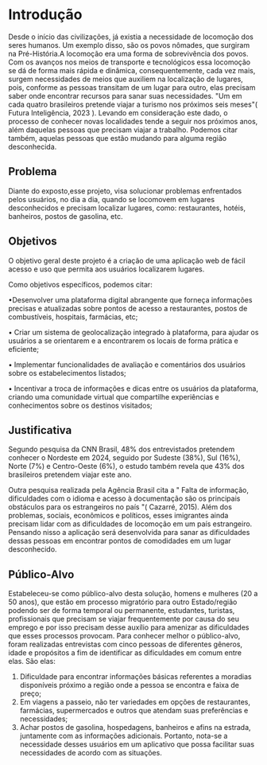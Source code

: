 # Introdução

Desde o início das civilizações, já existia a necessidade de locomoção dos seres humanos.
Um exemplo disso, são os povos nômades, que surgiram na Pré-História.A locomoção era uma forma de sobrevivência dos povos.
Com os avanços nos meios de transporte e tecnológicos essa locomoção se dá de forma mais rápida e dinâmica, consequentemente, cada vez mais, surgem necessidades de meios que auxiliem na localização de lugares, pois, conforme as pessoas transitam de um lugar para outro, elas precisam saber onde encontrar recursos para sanar suas necessidades. 
"Um em cada quatro brasileiros pretende viajar a turismo nos próximos seis meses"( Futura Inteligência, 2023 ).
Levando em consideração este dado, o processo de conhecer novas localidades tende a seguir nos próximos anos, além daquelas pessoas que precisam viajar a trabalho. Podemos citar também, aquelas pessoas que estão mudando para alguma região desconhecida.

## Problema
Diante do exposto,esse projeto, visa solucionar problemas enfrentados pelos usuários, no dia a dia, quando se locomovem em lugares desconhecidos e precisam localizar lugares, como: restaurantes, hotéis, banheiros, postos de gasolina, etc.


## Objetivos

O objetivo geral deste projeto é a criação de uma aplicação web de fácil acesso e uso que permita aos usuários localizarem lugares.

Como objetivos específicos, podemos citar:

•Desenvolver uma plataforma digital abrangente que forneça informações precisas e atualizadas sobre pontos de acesso a restaurantes,
postos de combustíveis, hospitais, farmácias, etc;

• Criar um sistema de geolocalização integrado à plataforma, para ajudar os usuários a
se orientarem e a encontrarem os locais de forma prática e eficiente;

• Implementar funcionalidades de avaliação e comentários dos usuários sobre os
estabelecimentos listados; 

• Incentivar a troca de informações e dicas entre os usuários da plataforma, criando uma
comunidade virtual que compartilhe experiências e conhecimentos sobre os destinos visitados;

## Justificativa

Segundo pesquisa da CNN Brasil, 48% dos entrevistados pretendem conhecer o
Nordeste em 2024, seguido por Sudeste (38%), Sul (16%), Norte (7%) e Centro-Oeste (6%), o
estudo também revela que 43% dos brasileiros pretendem viajar este ano.

Outra pesquisa realizada pela Agência Brasil cita a " Falta de informação, dificuldades com o idioma e acesso à documentação são os principais obstáculos para os estrangeiros no país "( Cazarré, 2015). Além dos problemas, sociais, econômicos e políticos, esses imigrantes ainda precisam lidar com as dificuldades de locomoção em um país estrangeiro. 
Pensando nisso a aplicação será desenvolvida para sanar as dificuldades dessas pessoas em  encontrar pontos de comodidades em um lugar desconhecido. 



## Público-Alvo

Estabeleceu-se como público-alvo desta solução, homens e mulheres (20 a 50 anos),
que estão em processo migratório para outro Estado/região podendo ser de forma temporal ou
permanente, estudantes, turistas, profissionais que precisam se viajar frequentemente por
causa do seu emprego e por isso precisam desse auxílio para amenizar as dificuldades que
esses processos provocam.
Para conhecer melhor o público-alvo, foram realizadas entrevistas com cinco pessoas
de diferentes gêneros, idade e propósitos a fim de identificar as dificuldades em comum entre
elas. São elas:
1. Dificuldade para encontrar informações básicas referentes a moradias disponíveis
próximo a região onde a pessoa se encontra e faixa de preço;
2. Em viagens a passeio, não ter variedades em opções de restaurantes, farmácias,
supermercados e outros que atendam suas preferências e necessidades;
3. Achar postos de gasolina, hospedagens, banheiros e afins na estrada, juntamente com
as informações adicionais.
Portanto, nota-se a necessidade desses usuários em um aplicativo que possa facilitar suas
necessidades de acordo com as situações.
